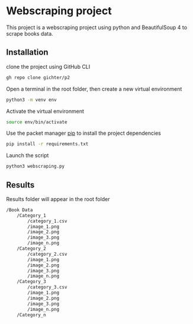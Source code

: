 
# Webscraping project

This project is a webscraping project using python and BeautifulSoup 4 to scrape books data.

## Installation

clone the project using GitHub CLI

```bash
gh repo clone gichter/p2
```

Open a terminal in the root folder, then create a new virtual environment

```bash
python3 -m venv env
```

Activate the virtual environment
```bash
source env/bin/activate
```

Use the packet manager [pip](https://pip.pypa.io/en/stable/) to install the project dependencies

```bash
pip install -r requirements.txt
```

Launch the script

```bash
python3 webscraping.py
```
## Results

Results folder will appear in the root folder

```bash
/Book Data
    /Category_1
        /category_1.csv
        /image_1.png
        /image_2.png
        /image_3.png
        /image_n.png
    /Category_2    
        /category_2.csv
        /image_1.png
        /image_2.png
        /image_3.png
        /image_n.png
    /Category_3
        /category_3.csv
        /image_1.png
        /image_2.png
        /image_3.png
        /image_n.png
    /Category_n
```
